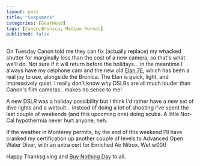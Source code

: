 ```yaml
---
layout: post
title: "Snapsmack"
categories: [GearHead]
tags: [Canon,Bronica, Medium Format]
published: false
---
```

On Tuesday Canon told me they can fix (actually replace) my whacked shutter for marginally less than the cost of a new camera, so that's what we'll do. Not sure if it will return before the holidays... in the meantime I always have my celphone cam and the new old <a href="http://opd.usa.canon.com/html/cameras_slr/elan7_index.html">Elan 7E</a>, which  has been a real joy to use, alongside the Bronica. The Elan is quick, light, and impressively quiet. I really don't know why DSLRs are all much louder than Canon's film cameras.. makes no sense to me!

<!--more-->
A new DSLR was a holiday possibility but I think I'd rather have a new set of dive lights and a wetsuit... instead of doing a lot of shooting I've spent the last couple of weekends (and this upcoming one) doing scuba. A little Nor-Cal hypothermia never hurt anyone, heh.

If the weather in Monterey permits, by the end of this weekend I'll have cranked my certification up another couple of levels to Advanced Open Water Diver, with an extra cert for Enriched Air Nitrox. Wet w00t!

Happy Thanksgiving and <a href="http://www.adbusters.org/metas/eco/bnd/">Buy Nothing Day</a> to all.
